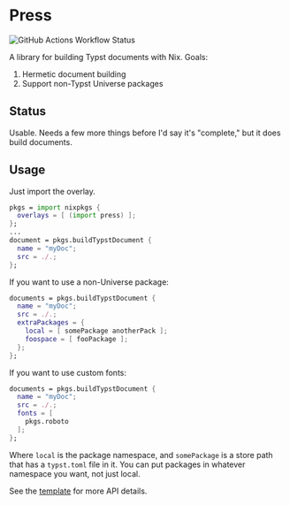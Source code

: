 # Press
![GitHub Actions Workflow Status](https://img.shields.io/github/actions/workflow/status/RossSmyth/press/.github%2Fworkflows%2Fmain.yml?branch=main&style=for-the-badge)

A library for building Typst documents with Nix. Goals:

1. Hermetic document building
2. Support non-Typst Universe packages

## Status

Usable. Needs a few more things before I'd say it's "complete," but it does build documents.

## Usage

Just import the overlay.

```nix
pkgs = import nixpkgs {
  overlays = [ (import press) ];
};
...
document = pkgs.buildTypstDocument {
  name = "myDoc";
  src = ./.;
};
```

If you want to use a non-Universe package:
```nix
documents = pkgs.buildTypstDocument {
  name = "myDoc";
  src = ./.;
  extraPackages = {
    local = [ somePackage anotherPack ];
    foospace = [ fooPackage ];
  };
};
```

If you want to use custom fonts:
```nix
documents = pkgs.buildTypstDocument {
  name = "myDoc";
  src = ./.;
  fonts = [
    pkgs.roboto
  ];
};
```
Where `local` is the package namespace, and `somePackage` is a store path that has a `typst.toml` file in it.
You can put packages in whatever namespace you want, not just local.

See the [template](./template/flake.nix) for more API details.
